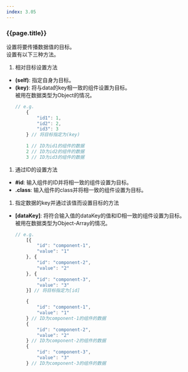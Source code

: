 ```yaml
---
index: 3.05
---
```

### {{page.title}}
设置将要传播数据值的目标。  
设置有以下三种方法。

1. 相对目标设置方法  
  - **(self)**: 指定自身为目标。
  - **(key)**: 将与data的key相一致的组件设置为目标。  
    被用在数据类型为Object的情况。  
    ```javascript
    // e.g. 
        {
            "id1": 1,
            "id2": 2,
            "id3": 3
        } // 将目标指定为(key)
        
        1 // ID为id1的组件的数据
        2 // ID为id2的组件的数据
        3 // ID为id3的组件的数据
    ```

1. 通过ID的设置方法  
  - **#id**: 输入组件的ID并将相一致的组件设置为目标。
  - **.class**: 输入组件的class并将相一致的组件设置为目标。

1. 指定数据的key并通过该值而设置目标的方法  
  - **[dataKey]**: 将符合输入值的dataKey的值和ID相一致的组件设置为目标。  
    被用在数据类型为Object-Array的情况。
    ```javascript
    // e.g. 
        [{
            "id": "component-1",
            "value": "1"
        }, {
            "id": "component-2",
            "value": "2"
        }, {
            "id": "component-3",
            "value": "3"
        }] // 将目标指定为[id]

        {
            "id": "component-1",
            "value": "1"
        } // ID为component-1的组件的数据
        {
            "id": "component-2",
            "value": "2"
        } // ID为component-2的组件的数据
        {
            "id": "component-3",
            "value": "3"
        } // ID为component-3的组件的数据
    ```